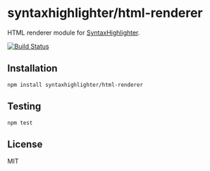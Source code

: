 # syntaxhighlighter/html-renderer

HTML renderer module for [SyntaxHighlighter](https://github.com/syntaxhighlighter).

[![Build Status](https://travis-ci.org/alexgorbatchev/html-renderer.svg)](https://travis-ci.org/alexgorbatchev/html-renderer)

## Installation

    npm install syntaxhighlighter/html-renderer

## Testing

    npm test

## License

MIT
